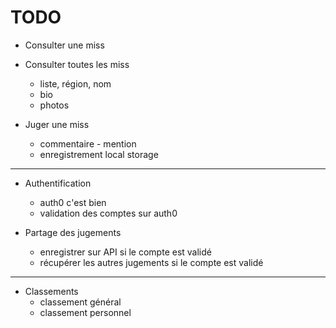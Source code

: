 TODO
====

+ Consulter une miss

- Consulter toutes les miss
  + liste, région, nom
  + bio
  + photos

- Juger une miss
  - commentaire - mention
  - enregistrement local storage

----------------------

- Authentification
  - auth0 c'est bien
  - validation des comptes sur auth0

- Partage des jugements
  - enregistrer sur API si le compte est validé
  - récupérer les autres jugements si le compte est validé

-----------------------

- Classements
  - classement général
  - classement personnel


